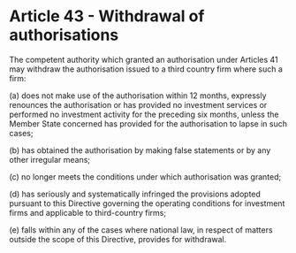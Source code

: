 # Article 43 - Withdrawal of authorisations


The competent authority which granted an authorisation under Articles 41 may withdraw the authorisation issued to a third country firm where such a firm:

(a) does not make use of the authorisation within 12 months, expressly renounces the authorisation or has provided no investment services or performed no investment activity for the preceding six months, unless the Member State concerned has provided for the authorisation to lapse in such cases;

(b) has obtained the authorisation by making false statements or by any other irregular means;

(c) no longer meets the conditions under which authorisation was granted;

(d) has seriously and systematically infringed the provisions adopted pursuant to this Directive governing the operating conditions for investment firms and applicable to third-country firms;

(e) falls within any of the cases where national law, in respect of matters outside the scope of this Directive, provides for withdrawal.

